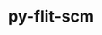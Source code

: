 ---
title: "py-flit-scm"
layout: cache
categories: [package, develop]
meta: {"compilers": ["gcc@11.4.0", "none"], "num_specs": 15, "num_specs_by_stack": {"e4s-neoverse_v1": 6, "hep": 9, "root": 15}, "oss": ["ubuntu22.04"], "platforms": ["linux"], "stacks": ["e4s-neoverse_v1", "hep", "root"], "targets": ["neoverse_v1", "x86_64_v3"], "versions": ["1.7.0"]}
spec_details: [{"compiler": "none", "hash": "2axrczcz6detyeibspxdo7u6lvsnp3jx", "os": "ubuntu22.04", "platform": "linux", "size": "-", "stacks": ["hep", "root"], "target": "x86_64_v3", "variants": ["build_system=python_pip"], "versions": ["1.7.0"]}, {"compiler": "gcc@11.4.0", "hash": "4rqhb6fxfedas4sk7p6aobfm5yvjhneq", "os": "ubuntu22.04", "platform": "linux", "size": "-", "stacks": ["e4s-neoverse_v1", "root"], "target": "neoverse_v1", "variants": ["build_system=python_pip"], "versions": ["1.7.0"]}, {"compiler": "gcc@11.4.0", "hash": "6xp27zghpwtpez7mk66fppgwi6475gaf", "os": "ubuntu22.04", "platform": "linux", "size": "-", "stacks": ["e4s-neoverse_v1", "root"], "target": "neoverse_v1", "variants": ["build_system=python_pip"], "versions": ["1.7.0"]}, {"compiler": "none", "hash": "au377yyzoydppw2tnelsrm37z4weos63", "os": "ubuntu22.04", "platform": "linux", "size": "-", "stacks": ["hep", "root"], "target": "x86_64_v3", "variants": ["build_system=python_pip"], "versions": ["1.7.0"]}, {"compiler": "gcc@11.4.0", "hash": "d6k5vq43rldi3zfkfwxocq7w37hbh2gg", "os": "ubuntu22.04", "platform": "linux", "size": "-", "stacks": ["e4s-neoverse_v1", "root"], "target": "neoverse_v1", "variants": ["build_system=python_pip"], "versions": ["1.7.0"]}, {"compiler": "none", "hash": "irry25evaoddaoisffuzizfg3ppk4ya3", "os": "ubuntu22.04", "platform": "linux", "size": "-", "stacks": ["hep", "root"], "target": "x86_64_v3", "variants": ["build_system=python_pip"], "versions": ["1.7.0"]}, {"compiler": "none", "hash": "kiyxr74e7wkbklmvvdf3j3jcjokuzxfe", "os": "ubuntu22.04", "platform": "linux", "size": "-", "stacks": ["hep", "root"], "target": "x86_64_v3", "variants": ["build_system=python_pip"], "versions": ["1.7.0"]}, {"compiler": "none", "hash": "mdthnc6tj6hahdacdde5fzzhubp6bvzv", "os": "ubuntu22.04", "platform": "linux", "size": "-", "stacks": ["hep", "root"], "target": "x86_64_v3", "variants": ["build_system=python_pip"], "versions": ["1.7.0"]}, {"compiler": "none", "hash": "oelwnlmm63chtndsotyfhb5j7mcwraqp", "os": "ubuntu22.04", "platform": "linux", "size": "-", "stacks": ["hep", "root"], "target": "x86_64_v3", "variants": ["build_system=python_pip"], "versions": ["1.7.0"]}, {"compiler": "none", "hash": "qfcuxwiuj4vwhumqyy67vz6ryefk2smm", "os": "ubuntu22.04", "platform": "linux", "size": "-", "stacks": ["hep", "root"], "target": "x86_64_v3", "variants": ["build_system=python_pip"], "versions": ["1.7.0"]}, {"compiler": "gcc@11.4.0", "hash": "ti7gfcqetbjcsm2syuqjtyav6vvyhzye", "os": "ubuntu22.04", "platform": "linux", "size": "-", "stacks": ["e4s-neoverse_v1", "root"], "target": "neoverse_v1", "variants": ["build_system=python_pip"], "versions": ["1.7.0"]}, {"compiler": "none", "hash": "w2dch6klhqfc7iiyqdrrzv6k6girjofz", "os": "ubuntu22.04", "platform": "linux", "size": "-", "stacks": ["hep", "root"], "target": "x86_64_v3", "variants": ["build_system=python_pip"], "versions": ["1.7.0"]}, {"compiler": "gcc@11.4.0", "hash": "xyydoov3iazy3tocvh3ohljjolpcfryc", "os": "ubuntu22.04", "platform": "linux", "size": "-", "stacks": ["e4s-neoverse_v1", "root"], "target": "neoverse_v1", "variants": ["build_system=python_pip"], "versions": ["1.7.0"]}, {"compiler": "none", "hash": "zlmth5j6y2k7h2dfre6p7p2w4vaw7xm2", "os": "ubuntu22.04", "platform": "linux", "size": "-", "stacks": ["hep", "root"], "target": "x86_64_v3", "variants": ["build_system=python_pip"], "versions": ["1.7.0"]}, {"compiler": "gcc@11.4.0", "hash": "ztb6mkai5w7pln3tmugw6bh22aerq6nd", "os": "ubuntu22.04", "platform": "linux", "size": "-", "stacks": ["e4s-neoverse_v1", "root"], "target": "neoverse_v1", "variants": ["build_system=python_pip"], "versions": ["1.7.0"]}]
---